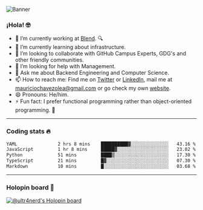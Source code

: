 ![Banner](banner.gif)
### ¡Hola! 🤓

- 🔭 I’m currently working at [Blend](https://blend.com/). 🔍
- 🌱 I’m currently learning about infrastructure.
- 👯 I’m looking to collaborate with GitHub Campus Experts, GDG's and other friendly communities.
- 🤔 I’m looking for help with Management.
- 💬 Ask me about Backend Engineering and Computer Science.
- 📫 How to reach me: Find me on [Twitter](https://twitter.com/ultr4nerd) or [LinkedIn](https://www.linkedin.com/in/ultr4nerd), mail me at [mauriciochavezolea@gmail.com](mailto:mauriciochavezolea@gmail.com) or go check my own [website](https://mauriciochavez.dev).
- 😄 Pronouns: He/him. 
- ⚡ Fun fact: I prefer functional programming rather than object-oriented programming. 🤭
---

### Coding stats 🔥

<!--START_SECTION:waka-->

```txt
YAML               2 hrs 8 mins    ██████████▓░░░░░░░░░░░░░░   43.16 %
JavaScript         1 hr 8 mins     █████▓░░░░░░░░░░░░░░░░░░░   23.02 %
Python             51 mins         ████▒░░░░░░░░░░░░░░░░░░░░   17.30 %
TypeScript         21 mins         █▓░░░░░░░░░░░░░░░░░░░░░░░   07.30 %
Markdown           10 mins         █░░░░░░░░░░░░░░░░░░░░░░░░   03.68 %
```

<!--END_SECTION:waka-->

---

### Holopin board 🦖

[![@ultr4nerd's Holopin board](https://holopin.me/ultr4nerd)](https://holopin.io/@ultr4nerd)

